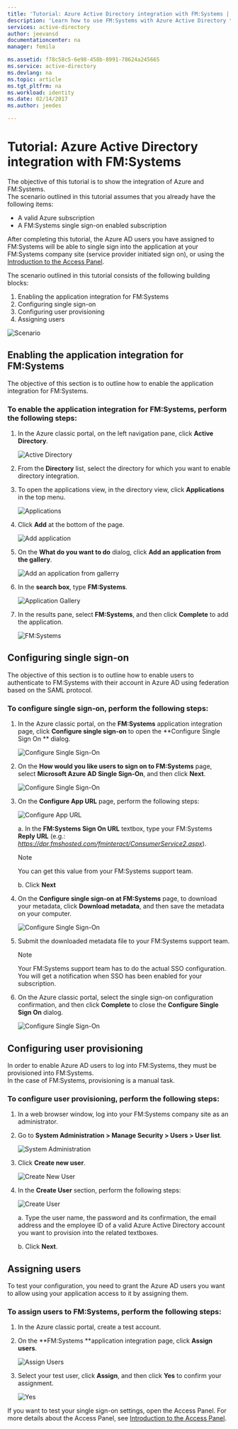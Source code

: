 ```yaml
---
title: 'Tutorial: Azure Active Directory integration with FM:Systems | Microsoft Docs'
description: 'Learn how to use FM:Systems with Azure Active Directory to enable single sign-on, automated provisioning, and more!'
services: active-directory
author: jeevansd
documentationcenter: na
manager: femila

ms.assetid: f78c58c5-6e98-458b-8991-78624a245665
ms.service: active-directory
ms.devlang: na
ms.topic: article
ms.tgt_pltfrm: na
ms.workload: identity
ms.date: 02/14/2017
ms.author: jeedes

---
```

# Tutorial: Azure Active Directory integration with FM:Systems
The objective of this tutorial is to show the integration of Azure and FM:Systems.  
The scenario outlined in this tutorial assumes that you already have the following items:

* A valid Azure subscription
* A FM:Systems single sign-on enabled subscription

After completing this tutorial, the Azure AD users you have assigned to FM:Systems will be able to single sign into the application at your FM:Systems company site (service provider initiated sign on), or using the [Introduction to the Access Panel](active-directory-saas-access-panel-introduction.md).

The scenario outlined in this tutorial consists of the following building blocks:

1. Enabling the application integration for FM:Systems
2. Configuring single sign-on
3. Configuring user provisioning
4. Assigning users

![Scenario](./media/active-directory-saas-fm-systems-tutorial/IC795899.png "Scenario")

## Enabling the application integration for FM:Systems
The objective of this section is to outline how to enable the application integration for FM:Systems.

### To enable the application integration for FM:Systems, perform the following steps:
1. In the Azure classic portal, on the left navigation pane, click **Active Directory**.
   
    ![Active Directory](./media/active-directory-saas-fm-systems-tutorial/IC700993.png "Active Directory")

2. From the **Directory** list, select the directory for which you want to enable directory integration.

3. To open the applications view, in the directory view, click **Applications** in the top menu.
   
    ![Applications](./media/active-directory-saas-fm-systems-tutorial/IC700994.png "Applications")

4. Click **Add** at the bottom of the page.
   
    ![Add application](./media/active-directory-saas-fm-systems-tutorial/IC749321.png "Add application")

5. On the **What do you want to do** dialog, click **Add an application from the gallery**.
   
    ![Add an application from gallerry](./media/active-directory-saas-fm-systems-tutorial/IC749322.png "Add an application from gallerry")

6. In the **search box**, type **FM:Systems**.
   
    ![Application Gallery](./media/active-directory-saas-fm-systems-tutorial/IC795900.png "Application Gallery")

7. In the results pane, select **FM:Systems**, and then click **Complete** to add the application.
   
    ![FM:Systems](./media/active-directory-saas-fm-systems-tutorial/IC800213.png "FM:Systems")
   
## Configuring single sign-on

The objective of this section is to outline how to enable users to authenticate to FM:Systems with their account in Azure AD using federation based on the SAML protocol.

### To configure single sign-on, perform the following steps:
1. In the Azure classic portal, on the **FM:Systems** application integration page, click **Configure single sign-on** to open the **Configure Single Sign On ** dialog.
   
    ![Configure Single Sign-On](./media/active-directory-saas-fm-systems-tutorial/IC790810.png "Configure Single Sign-On")

2. On the **How would you like users to sign on to FM:Systems** page, select **Microsoft Azure AD Single Sign-On**, and then click **Next**.
   
    ![Configure Single Sign-On](./media/active-directory-saas-fm-systems-tutorial/IC795901.png "Configure Single Sign-On")

3. On the **Configure App URL** page, perform the following steps:
   
    ![Configure App URL](./media/active-directory-saas-fm-systems-tutorial/IC795902.png "Configure App URL")
   
    a. In the **FM:Systems Sign On URL** textbox, type your FM:Systems **Reply URL** (e.g.: *https://dpr.fmshosted.com/fminteract/ConsumerService2.aspx*).  
      
    > [!NOTE]
    > You can get this value from your FM:Systems support team.
    > 
    > 
   
    b. Click **Next**

4. On the **Configure single sign-on at FM:Systems** page, to download your metadata, click **Download metadata**, and then save the metadata on your computer.
   
    ![Configure Single Sign-On](./media/active-directory-saas-fm-systems-tutorial/IC795903.png "Configure Single Sign-On")

5. Submit the downloaded metadata file to your FM:Systems support team.
   
    > [!NOTE]
    > Your FM:Systems support team has to do the actual SSO configuration.
    > You will get a notification when SSO has been enabled for your subscription.
    > 
    > 
6. On the Azure classic portal, select the single sign-on configuration confirmation, and then click **Complete** to close the **Configure Single Sign On** dialog.
   
    ![Configure Single Sign-On](./media/active-directory-saas-fm-systems-tutorial/IC795904.png "Configure Single Sign-On")
   
## Configuring user provisioning

In order to enable Azure AD users to log into FM:Systems, they must be provisioned into FM:Systems.  
In the case of FM:Systems, provisioning is a manual task.

### To configure user provisioning, perform the following steps:
1. In a web browser window, log into your FM:Systems company site as an administrator.

2. Go to **System Administration \> Manage Security \> Users \> User list**.
   
    ![System Administration](./media/active-directory-saas-fm-systems-tutorial/IC795905.png "System Administration")

3. Click **Create new user**.
   
    ![Create New User](./media/active-directory-saas-fm-systems-tutorial/IC795906.png "Create New User")

4. In the **Create User** section, perform the following steps:
   
    ![Create User](./media/active-directory-saas-fm-systems-tutorial/IC795907.png "Create User")
   
    a. Type the user name, the password and its confirmation, the email address and the employee ID of a valid Azure Active Directory account you want to provision into the related textboxes.
   
    b. Click **Next**.
 

## Assigning users
To test your configuration, you need to grant the Azure AD users you want to allow using your application access to it by assigning them.

### To assign users to FM:Systems, perform the following steps:
1. In the Azure classic portal, create a test account.
2. On the **FM:Systems **application integration page, click **Assign users**.
   
    ![Assign Users](./media/active-directory-saas-fm-systems-tutorial/IC795908.png "Assign Users")

3. Select your test user, click **Assign**, and then click **Yes** to confirm your assignment.
   
    ![Yes](./media/active-directory-saas-fm-systems-tutorial/IC767830.png "Yes")

If you want to test your single sign-on settings, open the Access Panel. For more details about the Access Panel, see [Introduction to the Access Panel](active-directory-saas-access-panel-introduction.md).

